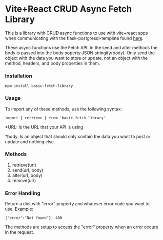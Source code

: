 # Vite+React CRUD Async Fetch Library

This is a library with CRUD async functions to use with vite+react apps when communicating with the flask-postgresql-template found [here](https://github.com/ruro122020/flask-postgresql-template-local). 

These async functions use the Fetch API. In the send and alter methods the body is passed into the body poperty:JSON.stringify(body). Only send the object with the data you want to store or update, not an object with the method, headers, and body properties in them. 

### Installation 
```
npm install basic-fetch-library
```

### Usage

To import any of these methods, use the following syntax:

```
import { retrieve } from 'basic-fetch-library'

```

*URL: Is the URL that your API is using

*body: Is an object that should only contain the data you want to post or update and nothing else. 

### Methods
1. retrieve(url)
2. send(url, body)
3. alter(url, body)
4. remove(url)

### Error Handling
Return a dict with "error" property and whatever error code you want to use. Example:

```
{"error":"Not found"}, 400

```

The methods are setup to access the "error" property when an error occurs in the request. 